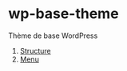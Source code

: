 # wp-base-theme
Thème de base WordPress

1. [Structure](textes/structure.md)
2. [Menu](textes/menu.md)
